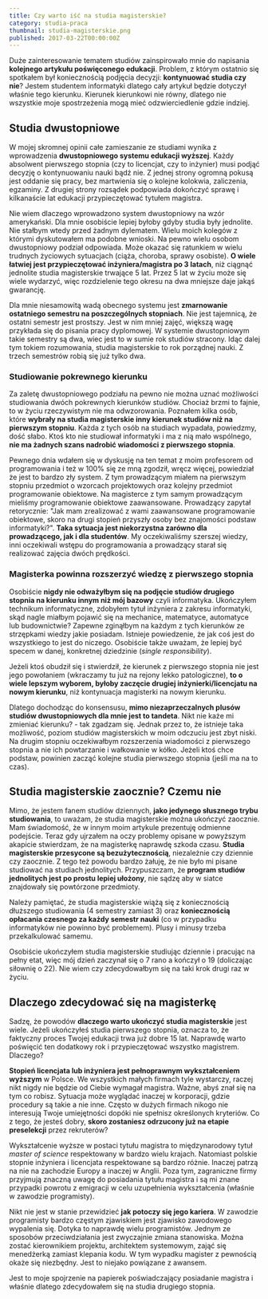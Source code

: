 ```yaml
---
title: Czy warto iść na studia magisterskie?
category: studia-praca
thumbnail: studia-magisterskie.png
published: 2017-03-22T00:00:00Z
---
```

Duże zainteresowanie tematem studiów zainspirowało mnie do napisania **kolejnego artykułu poświęconego edukacji**. Problem, z którym ostatnio się spotkałem był koniecznością podjęcia decyzji: **kontynuować studia czy nie**? Jestem studentem informatyki dlatego cały artykuł będzie dotyczył właśnie tego kierunku. Kierunek kierunkowi nie równy, dlatego nie wszystkie moje spostrzeżenia mogą mieć odzwierciedlenie gdzie indziej.

<!--more-->

## Studia dwustopniowe

W mojej skromnej opinii całe zamieszanie ze studiami wynika z wprowadzenia **dwustopniowego systemu edukacji wyższej**. Każdy absolwent pierwszego stopnia (czy to licencjat, czy to inżynier) musi podjąć decyzję o kontynuowaniu nauki bądź nie. Z jednej strony ogromną pokusą jest oddanie się pracy, bez martwienia się o kolejne kolokwia, zaliczenia, egzaminy. Z drugiej strony rozsądek podpowiada dokończyć sprawę i kilkanaście lat edukacji przypieczętować tytułem magistra.

Nie wiem dlaczego wprowadzono system dwustopniowy na wzór amerykański. Dla mnie osobiście lepiej byłoby gdyby studia były jednolite. Nie stałbym wtedy przed żadnym dylematem. Wielu moich kolegów z którymi dyskutowałem ma podobne wnioski. Na pewno wielu osobom dwustopniowy podział odpowiada. Może okazać się ratunkiem w wielu trudnych życiowych sytuacjach (ciąża, choroba, sprawy osobiste). **O wiele łatwiej jest przypieczętować inżyniera/magistra po 3 latach**, niż ciągnąć jednolite studia magisterskie trwające 5 lat. Przez 5 lat w życiu może się wiele wydarzyć, więc rozdzielenie tego okresu na dwa mniejsze daje jakąś gwarancję.

Dla mnie niesamowitą wadą obecnego systemu jest **zmarnowanie ostatniego semestru na poszczególnych stopniach**. Nie jest tajemnicą, że ostatni semestr jest prostszy. Jest w nim mniej zajęć, większą wagę przykłada się do pisania pracy dyplomowej. W systemie dwustopniowym takie semestry są dwa, wiec jest to w sumie rok studiów stracony. Idąc dalej tym tokiem rozumowania, studia magisterskie to rok porządnej nauki. Z trzech semestrów robią się już tylko dwa.

### Studiowanie pokrewnego kierunku

Za zaletę dwustopniowego podziału na pewno nie można uznać możliwości studiowania dwóch pokrewnych kierunków studiów. Chociaż brzmi to fajnie, to w życiu rzeczywistym nie ma odwzorowania. Poznałem kilka osób, które **wybrały na studia magisterskie inny kierunek studiów niż na pierwszym stopniu**. Każda z tych osób na studiach wypadała, powiedzmy, dość słabo. Ktoś kto nie studiował informatyki i ma z nią mało wspólnego, **nie ma żadnych szans nadrobić wiadomości z pierwszego stopnia**.

Pewnego dnia wdałem się w dyskusję na ten temat z moim profesorem od programowania i też w 100% się ze mną zgodził, wręcz więcej, powiedział że jest to bardzo zły system. Z tym prowadzącym miałem na pierwszym stopniu przedmiot o wzorcach projektowych oraz kolejny przedmiot programowanie obiektowe. Na magisterce z tym samym prowadzącym mieliśmy programowanie obiektowe zaawansowane. Prowadzący zapytał retorycznie: "Jak mam zrealizować z wami zaawansowane programowanie obiektowe, skoro na drugi stopień przyszły osoby bez znajomości podstaw informatyki?". **Taka sytuacja jest niekorzystna zarówno dla prowadzącego, jak i dla studentów**. My oczekiwaliśmy szerszej wiedzy, inni oczekiwali wstępu do programowania a prowadzący starał się realizować zajęcia dwóch prędkości.

### Magisterka powinna rozszerzyć wiedzę z pierwszego stopnia

Osobiście **nigdy nie odważyłbym się na podjęcie studiów drugiego stopnia na kierunku innym niż mój bazowy** czyli informatyka. Ukończyłem technikum informatyczne, zdobyłem tytuł inżyniera z zakresu informatyki, skąd nagle miałbym pojawić się na mechanice, matematyce, automatyce lub budownictwie? Zapewne zginąłbym na każdym z tych kierunków ze strzępkami wiedzy jakie posiadam. Istnieje powiedzenie, że jak coś jest do wszystkiego to jest do niczego. Osobiście także uważam, że lepiej być specem w danej, konkretnej dziedzinie (*single responsibility*).

Jeżeli ktoś obudził się i stwierdził, że kierunek z pierwszego stopnia nie jest jego powołaniem (wkraczamy tu już na rejony lekko patologiczne), **to o wiele lepszym wyborem, byłoby zaczęcie drugiej inżynierki/licencjatu na nowym kierunku**, niż kontynuacja magisterki na nowym kierunku.

Dlatego dochodząc do konsensusu, **mimo niezaprzeczalnych plusów studiów dwustopniowych dla mnie jest to tandeta**. Nikt nie każe mi zmieniać kierunku? - tak zgadzam się. Jednak przez to, że istnieje taka możliwość, poziom studiów magisterskich w moim odczuciu jest zbyt niski. Na drugim stopniu oczekiwałbym rozszerzenia wiadomości z pierwszego stopnia a nie ich powtarzanie i wałkowanie w kółko. Jeżeli ktoś chce podstaw, powinien zacząć kolejne studia pierwszego stopnia (jeśli ma na to czas).

## Studia magisterskie zaocznie? Czemu nie

Mimo, że jestem fanem studiów dziennych, **jako jedynego słusznego trybu studiowania**, to uważam, że studia magisterskie można ukończyć zaocznie. Mam świadomość, że w innym moim artykule prezentuję odmienne podejście. Teraz gdy ujrzałem na oczy problemy opisane w powyższym akapicie stwierdzam, że na magisterkę naprawdę szkoda czasu. **Studia magisterskie przesycone są bezużytecznością**, niezależnie czy dziennie czy zaocznie. Z tego też powodu bardzo żałuję, że nie było mi pisane studiować na studiach jednolitych. Przypuszczam, że **program studiów jednolitych jest po prostu lepiej ułożony**, nie sądzę aby w siatce znajdowały się powtórzone przedmioty.

Należy pamiętać, że studia magisterskie wiążą się z koniecznością dłuższego studiowania (4 semestry zamiast 3) oraz **koniecznością opłacania czesnego za każdy semestr nauki** (co w przypadku informatyków nie powinno być problemem). Plusy i minusy trzeba przekalkulować samemu.

Osobiście ukończyłem studia magisterskie studiując dziennie i pracując na pełny etat, więc mój dzień zaczynał się o 7 rano a kończył o 19 (doliczając siłownię o 22). Nie wiem czy zdecydowałbym się na taki krok drugi raz w życiu.

## Dlaczego zdecydować się na magisterkę

Sadzę, że powodów **dlaczego warto ukończyć studia magisterskie** jest wiele. Jeżeli ukończyłeś studia pierwszego stopnia, oznacza to, że faktyczny proces Twojej edukacji trwa już dobre 15 lat. Naprawdę warto poświęcić ten dodatkowy rok i przypieczętować wszystko magistrem. Dlaczego?

**Stopień licencjata lub inżyniera jest pełnoprawnym wykształceniem wyższym** w Polsce. We wszystkich małych firmach tyle wystarczy, raczej nikt nigdy nie będzie od Ciebie wymagał magistra. Ważne, abyś znał się na tym co robisz. Sytuacja może wyglądać inaczej w korporacji, gdzie procedury są takie a nie inne. Często w dużych firmach nikogo nie interesują Twoje umiejętności dopóki nie spełnisz określonych kryteriów. Co z tego, że jesteś dobry, **skoro zostaniesz odrzucony już na etapie preselekcji** przez rekruterów?

Wykształcenie wyższe w postaci tytułu magistra to międzynarodowy tytuł *master of science* respektowany w bardzo wielu krajach. Natomiast polskie stopnie inżyniera i licencjata respektowane są bardzo różnie. Inaczej patrzą na nie na zachodzie Europy a inaczej w Anglii. Poza tym, zagraniczne firmy przyjmują znaczną uwagę do posiadania tytułu magistra i są mi znane przypadki powrotu z emigracji w celu uzupełnienia wykształcenia (właśnie w zawodzie programisty).

Nikt nie jest w stanie przewidzieć **jak potoczy się jego kariera**. W zawodzie programisty bardzo częstym zjawiskiem jest zjawisko zawodowego wypalenia się. Dotyka to naprawdę wielu programistów. Jednym ze sposobów przeciwdziałania jest zwyczajnie zmiana stanowiska. Można zostać kierownikiem projektu, architektem systemowym, zająć się menedżerką zamiast klepania kodu. W tym wypadku magister z pewnością okaże się niezbędny. Jest to niejako powiązane z awansem.

Jest to moje spojrzenie na papierek poświadczający posiadanie magistra i właśnie dlatego zdecydowałem się na studia drugiego stopnia.
